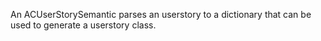 An ACUserStorySemantic parses an userstory to a dictionary that can be used to generate a userstory class.